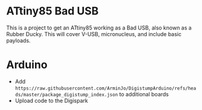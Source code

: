 # ATtiny85 Bad USB
This is a project to get an ATtiny85 working as a Bad USB, also known as a Rubber Ducky.
This will cover V-USB, micronucleus, and include basic payloads.
# Arduino
- Add `https://raw.githubusercontent.com/ArminJo/DigistumpArduino/refs/heads/master/package_digistump_index.json` to additional boards
- Upload code to the Digispark

